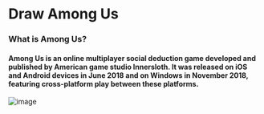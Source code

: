 # Draw Among Us 

### What is Among Us? <br>
#### Among Us is an online multiplayer social deduction game developed and published by American game studio Innersloth. It was released on iOS and Android devices in June 2018 and on Windows in November 2018, featuring cross-platform play between these platforms.<br>

![image](https://user-images.githubusercontent.com/61057666/135706294-c9eb850d-d90d-4249-8e62-4d1fb4193968.png) 
